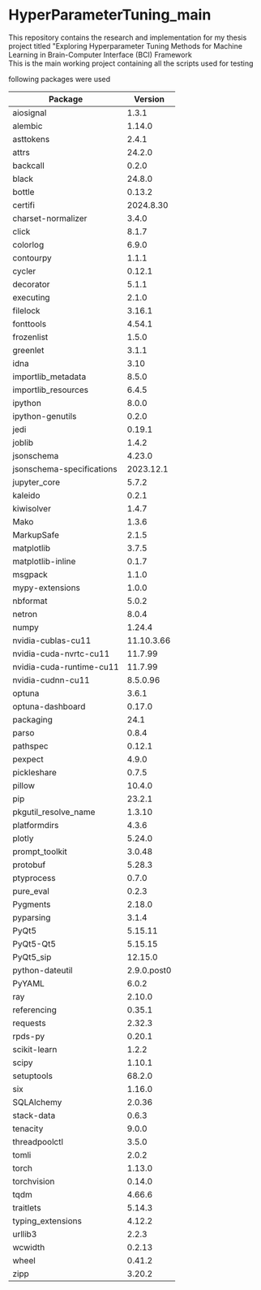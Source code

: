 # HyperParameterTuning_main
 This repository contains the research and implementation for my thesis project titled "Exploring Hyperparameter Tuning Methods for Machine Learning in Brain-Computer Interface (BCI) Framework<br/> 
 This is the main working project containing all the scripts used for testing

following packages were used

| Package                  | Version   |
|--------------------------|-----------|
| aiosignal                | 1.3.1     |
| alembic                  | 1.14.0    |
| asttokens                | 2.4.1     |
| attrs                    | 24.2.0    |
| backcall                 | 0.2.0     |
| black                    | 24.8.0    |
| bottle                   | 0.13.2    |
| certifi                  | 2024.8.30 |
| charset-normalizer       | 3.4.0     |
| click                    | 8.1.7     |
| colorlog                 | 6.9.0     |
| contourpy                | 1.1.1     |
| cycler                   | 0.12.1    |
| decorator                | 5.1.1     |
| executing                | 2.1.0     |
| filelock                 | 3.16.1    |
| fonttools                | 4.54.1    |
| frozenlist               | 1.5.0     |
| greenlet                 | 3.1.1     |
| idna                     | 3.10      |
| importlib_metadata       | 8.5.0     |
| importlib_resources      | 6.4.5     |
| ipython                  | 8.0.0     |
| ipython-genutils         | 0.2.0     |
| jedi                     | 0.19.1    |
| joblib                   | 1.4.2     |
| jsonschema               | 4.23.0    |
| jsonschema-specifications | 2023.12.1 |
| jupyter_core             | 5.7.2     |
| kaleido                  | 0.2.1     |
| kiwisolver               | 1.4.7     |
| Mako                     | 1.3.6     |
| MarkupSafe               | 2.1.5     |
| matplotlib               | 3.7.5     |
| matplotlib-inline        | 0.1.7     |
| msgpack                  | 1.1.0     |
| mypy-extensions          | 1.0.0     |
| nbformat                 | 5.0.2     |
| netron                   | 8.0.4     |
| numpy                    | 1.24.4    |
| nvidia-cublas-cu11       | 11.10.3.66|
| nvidia-cuda-nvrtc-cu11   | 11.7.99   |
| nvidia-cuda-runtime-cu11 | 11.7.99   |
| nvidia-cudnn-cu11        | 8.5.0.96  |
| optuna                   | 3.6.1     |
| optuna-dashboard         | 0.17.0    |
| packaging                | 24.1      |
| parso                    | 0.8.4     |
| pathspec                 | 0.12.1    |
| pexpect                  | 4.9.0     |
| pickleshare              | 0.7.5     |
| pillow                   | 10.4.0    |
| pip                      | 23.2.1    |
| pkgutil_resolve_name     | 1.3.10    |
| platformdirs             | 4.3.6     |
| plotly                   | 5.24.0    |
| prompt_toolkit           | 3.0.48    |
| protobuf                 | 5.28.3    |
| ptyprocess               | 0.7.0     |
| pure_eval                | 0.2.3     |
| Pygments                 | 2.18.0    |
| pyparsing                | 3.1.4     |
| PyQt5                    | 5.15.11   |
| PyQt5-Qt5                | 5.15.15   |
| PyQt5_sip                | 12.15.0   |
| python-dateutil          | 2.9.0.post0|
| PyYAML                   | 6.0.2     |
| ray                      | 2.10.0    |
| referencing              | 0.35.1    |
| requests                 | 2.32.3    |
| rpds-py                  | 0.20.1    |
| scikit-learn             | 1.2.2     |
| scipy                    | 1.10.1    |
| setuptools               | 68.2.0    |
| six                      | 1.16.0    |
| SQLAlchemy               | 2.0.36    |
| stack-data               | 0.6.3     |
| tenacity                 | 9.0.0     |
| threadpoolctl            | 3.5.0     |
| tomli                    | 2.0.2     |
| torch                    | 1.13.0    |
| torchvision              | 0.14.0    |
| tqdm                     | 4.66.6    |
| traitlets                | 5.14.3    |
| typing_extensions        | 4.12.2    |
| urllib3                  | 2.2.3     |
| wcwidth                  | 0.2.13    |
| wheel                    | 0.41.2    |
| zipp                     | 3.20.2    |
